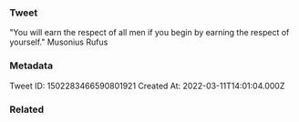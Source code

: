 ### Tweet
"You will earn the respect of all men if you begin by earning the respect of yourself." Musonius Rufus

### Metadata
Tweet ID: 1502283466590801921
Created At: 2022-03-11T14:01:04.000Z

### Related

